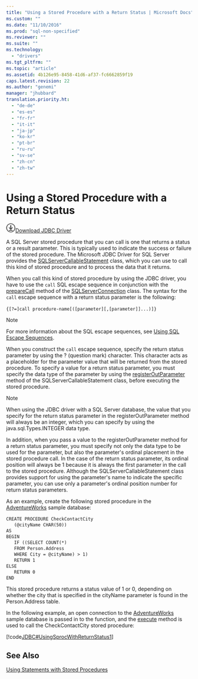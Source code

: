 ```yaml
---
title: "Using a Stored Procedure with a Return Status | Microsoft Docs"
ms.custom: ""
ms.date: "11/10/2016"
ms.prod: "sql-non-specified"
ms.reviewer: ""
ms.suite: ""
ms.technology: 
  - "drivers"
ms.tgt_pltfrm: ""
ms.topic: "article"
ms.assetid: 4b126e95-8458-41d6-af37-fc6662859f19
caps.latest.revision: 22
ms.author: "genemi"
manager: "jhubbard"
translation.priority.ht: 
  - "de-de"
  - "es-es"
  - "fr-fr"
  - "it-it"
  - "ja-jp"
  - "ko-kr"
  - "pt-br"
  - "ru-ru"
  - "sv-se"
  - "zh-cn"
  - "zh-tw"
---
```

# Using a Stored Procedure with a Return Status
![Download](../../ssdt/media/download.png)[Download JDBC Driver](http://go.microsoft.com/fwlink/?LinkId=245496)

  A SQL Server stored procedure that you can call is one that returns a status or a result parameter. This is typically used to indicate the success or failure of the stored procedure. The Microsoft JDBC Driver for SQL Server provides the [SQLServerCallableStatement](../../connect/jdbc/reference/sqlservercallablestatement-class.md) class, which you can use to call this kind of stored procedure and to process the data that it returns.  
  
 When you call this kind of stored procedure by using the JDBC driver, you have to use the `call` SQL escape sequence in conjunction with the [prepareCall](../../connect/jdbc/reference/preparecall-method--sqlserverconnection-.md) method of the [SQLServerConnection](../../connect/jdbc/reference/sqlserverconnection-class.md) class. The syntax for the `call` escape sequence with a return status parameter is the following:  
  
 `{[?=]call procedure-name[([parameter][,[parameter]]...)]}`  
  
> [!NOTE]  
>  For more information about the SQL escape sequences, see [Using SQL Escape Sequences](../../connect/jdbc/using-sql-escape-sequences.md).  
  
 When you construct the `call` escape sequence, specify the return status parameter by using the ? (question mark) character. This character acts as a placeholder for the parameter value that will be returned from the stored procedure. To specify a value for a return status parameter, you must specify the data type of the parameter by using the [registerOutParameter](../../connect/jdbc/reference/registeroutparameter-method--sqlservercallablestatement-.md) method of the SQLServerCallableStatement class, before executing the stored procedure.  
  
> [!NOTE]  
>  When using the JDBC driver with a SQL Server database, the value that you specify for the return status parameter in the registerOutParameter method will always be an integer, which you can specify by using the java.sql.Types.INTEGER data type.  
  
 In addition, when you pass a value to the registerOutParameter method for a return status parameter, you must specify not only the data type to be used for the parameter, but also the parameter's ordinal placement in the stored procedure call. In the case of the return status parameter, its ordinal position will always be 1 because it is always the first parameter in the call to the stored procedure. Although the SQLServerCallableStatement class provides support for using the parameter's name to indicate the specific parameter, you can use only a parameter's ordinal position number for return status parameters.  
  
 As an example, create the following stored procedure in the [AdventureWorks](http://msftdbprodsamples.codeplex.com/) sample database:  
  
```  
CREATE PROCEDURE CheckContactCity  
   (@cityName CHAR(50))  
AS  
BEGIN  
   IF ((SELECT COUNT(*)  
   FROM Person.Address  
   WHERE City = @cityName) > 1)  
   RETURN 1  
ELSE  
   RETURN 0  
END  
```  
  
 This stored procedure returns a status value of 1 or 0, depending on whether the city that is specified in the cityName parameter is found in the Person.Address table.  
  
 In the following example, an open connection to the [AdventureWorks](http://msftdbprodsamples.codeplex.com/) sample database is passed in to the function, and the [execute](../../connect/jdbc/reference/execute-method--sqlserverstatement-.md) method is used to call the CheckContactCity stored procedure:  
  
 [!code[JDBC#UsingSprocWithReturnStatus1](../../connect/jdbc/codesnippet/Java/using-a-stored-procedure-with-a-return-status_1.java)]  
  
## See Also  
 [Using Statements with Stored Procedures](../../connect/jdbc/using-statements-with-stored-procedures.md)  
  
  